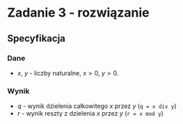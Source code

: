 # Zadanie 3 - rozwiązanie

## Specyfikacja

### Dane

* $x$, $y$ - liczby naturalne, $x > 0$, $y > 0$.

### Wynik

* $q$ - wynik dzielenia całkowitego $x$ przez $y$ (`q = x div y`)
* $r$ - wynik reszty z dzielenia $x$ przez $y$ (`r = x mod y`)
